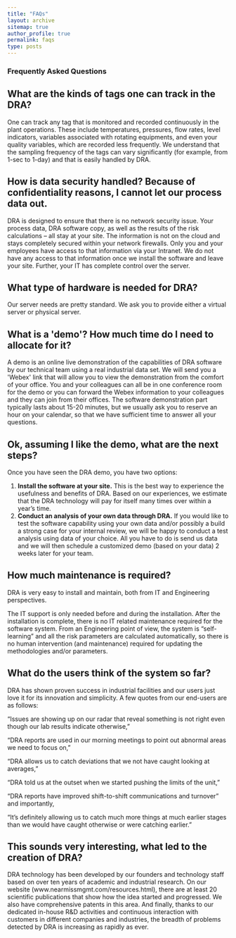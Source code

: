 ```yaml
---
title: "FAQs"
layout: archive
sitemap: true
author_profile: true
permalink: faqs
type: posts
---
```


<h3 class="archive__subtitle">Frequently Asked Questions</h3>

<h2 class="archive__item-title">What are the kinds of tags one can track in the DRA?</h2>
<p>One can track any tag that is monitored and recorded continuously in the plant operations. These include temperatures, pressures, flow rates, level indicators, variables associated with rotating equipments, and even your quality variables, which are recorded less frequently. We understand that the sampling frequency of the tags can vary significantly (for example, from 1-sec to 1-day) and that is easily handled by DRA. </p>

<h2 class="archive__item-title">How is data security handled? Because of confidentiality reasons, I cannot let our process data out.</h2>
<p>DRA is designed to ensure that there is no network security issue. Your process data, DRA software copy, as well as the results of the risk calculations – all stay at your site. The information is not on the cloud and stays completely secured within your network firewalls. Only you and your employees have access to that information via your Intranet. We do not have any access to that information once we install the software and leave your site. Further, your IT has complete control over the server. </p>

<h2 class="archive__item-title">What type of hardware is needed for DRA?</h2>
<p>Our server needs are pretty standard. We ask you to provide either a virtual server or physical server.</p>

<h2 class="archive__item-title">What is a 'demo'? How much time do I need to allocate for it?</h2>
<p>A demo is an online live demonstration of the capabilities of DRA software by our technical team using a real industrial data set. We will send you a 'Webex' link that will allow you to view the demonstration from the comfort of your office. You and your colleagues can all be in one conference room for the demo or you can forward the Webex information to your colleagues and they can join from their offices. The software demonstration part typically lasts about 15-20 minutes, but we usually ask you to reserve an hour on your calendar, so that we have sufficient time to answer all your questions.</p>

<h2 class="archive__item-title">Ok, assuming I like the demo, what are the next steps?</h2>
<p>Once you have seen the DRA demo, you have two options:</p>
<p><ol>
<li><b>Install the software at your site.</b> This is the best way to experience the usefulness and benefits of DRA. Based on our experiences, we estimate that the DRA technology will pay for itself many times over within a year’s time. </li>
<li><b>Conduct an analysis of your own data through DRA.</b> If you would like to test the software capability using your own data and/or possibly a build a strong case for your internal review, we will be happy to conduct a test analysis using data of your choice. All you have to do is send us data and we will then schedule a customized demo (based on your data) 2 weeks later for your team.</li></ol></p>

<h2 class="archive__item-title">How much maintenance is required? </h2>
<p>DRA is very easy to install and maintain, both from IT and Engineering perspectives.</p>
<p>The IT support is only needed before and during the installation. After the installation is complete, there is no IT related maintenance required for the software system. From an Engineering point of view, the system is “self-learning” and all the risk parameters are calculated automatically, so there is no human intervention (and maintenance) required for updating the methodologies and/or parameters.</p>

<h2 class="archive__item-title">What do the users think of the system so far?</h2>
<p>DRA has shown proven success in industrial facilities and our users just love it for its innovation and simplicity. A few quotes from our end-users are as follows: </p>

<p>“Issues are showing up on our radar that reveal something is not right even though our lab results indicate otherwise,” </p>

<p>“DRA reports are used in our morning meetings to point out abnormal areas we need to focus on,” 

“DRA allows us to catch deviations that we not have caught looking at averages,” 

“DRA told us at the outset when we started pushing the limits of the unit,” 

“DRA reports have improved shift-to-shift communications and turnover” and importantly, 

“It’s definitely allowing us to catch much more things at much earlier stages than we would have caught otherwise or were catching earlier.”</p>

<h2 class="archive__item-title">This sounds very interesting, what led to the creation of DRA? </h2>
<p>DRA technology has been developed by our founders and technology staff based on over ten years of academic and industrial research. On our website (www.nearmissmgmt.com/resources.html), there are at least 20 scientific publications that show how the idea started and progressed. We also have comprehensive patents in this area. And finally, thanks to our dedicated in-house R&D activities and continuous interaction with customers in different companies and industries, the breadth of problems detected by DRA is increasing as rapidly as ever.</p>
